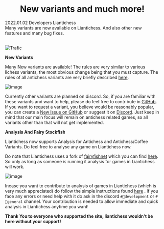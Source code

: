 <h1 align="center">New variants and much more!</h1>

<div class="meta-headline">
    <div class= "meta">
        <span class="text">2022.01.02</span>
        <span class="text"><a>Developers</a></span>
        <span class="text">Liantichess</span>
    </div>
    <div class= "headline">Many variants are now available on Liantichess. And also other new features and many bug fixes.</div>
</div>
</br>

![Trafic](https://imgur.com/e0pekqB.png)


**New Variants**

Many New variants are available! The rules are very similar to various lichess variants, the most obvious change being that you must capture. The rules of all antichess variants are very briefly described [here](https://liantichess.herokuapp.com/variants).

![image](https://imgur.com/OzvqDrk.png)

Currently other variants are planned on discord. So, if you are familiar with these variants and want to help, please do feel free to contribute in [GitHub](https://github.com/SriMethan/Liantichess). If you want to request a variant, you believe would be reasonably popular, you can create a [New Issue on GitHub](https://github.com/SriMethan/Liantichess/issues/new/choose) or suggest it on [Discord](https://discord.gg/5qvjPQstKS). Just keep in mind that our main focus will remain on antichess related games, so all variants other than that will not get implemented.

**Analysis And Fairy Stockfish**

Liantichess now supports Analysis for Antichess and Antichess/Coffee Variants. Do feel free to analyse any game on Liantichess now.

Do note that Liantichess uses a fork of [fairyfishnet](https://github.com/gbtami/fairyfishnet) which you can find [here](https://github.com/TheYoBots/fairyfishnet). So only as long as someone is running it analysis for games in Liantichess will work.

![image](https://imgur.com/SabVssy.png)

Incase you want to contribute to analysis of games in Liantichess (which is very much appreciated) do follow the simple instructions found [here](https://github.com/TheYoBots/fairyfishnet#fairyfishnet-heroku) . If you face any errors or need help with it do ask in the discord `#🔨development` or `#💬general` channel. Your contribution is needed to allow immediate and quick analysis in Liantichess anytime you want!

**Thank You to everyone who supported the site, liantichess wouldn't be here without your support!**